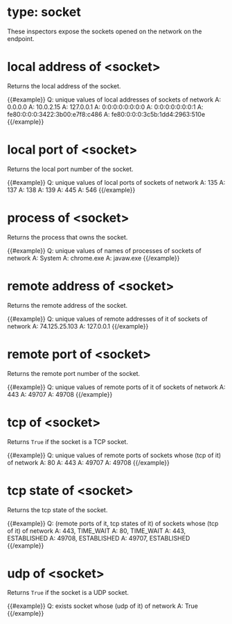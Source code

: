 # type: socket

These inspectors expose the sockets opened on the network on the endpoint.

# local address of &lt;socket&gt;

Returns the local address of the socket.

{{#example}}
Q: unique values of local addresses of sockets of network
A: 0.0.0.0
A: 10.0.2.15
A: 127.0.0.1
A: 0:0:0:0:0:0:0:0
A: 0:0:0:0:0:0:0:1
A: fe80:0:0:0:3422:3b00:e7f8:c486
A: fe80:0:0:0:3c5b:1dd4:2963:510e
{{/example}}

# local port of &lt;socket&gt;

Returns the local port number of the socket.

{{#example}}
Q: unique values of local ports of sockets of network
A: 135
A: 137
A: 138
A: 139
A: 445
A: 546
{{/example}}

# process of &lt;socket&gt;

Returns the process that owns the socket.

{{#example}}
Q: unique values of names of processes of sockets of network
A: System
A: chrome.exe
A: javaw.exe
{{/example}}

# remote address of &lt;socket&gt;

Returns the remote address of the socket.

{{#example}}
Q: unique values of remote addresses of it of sockets of network
A: 74.125.25.103
A: 127.0.0.1
{{/example}}

# remote port of &lt;socket&gt;

Returns the remote port number of the socket.

{{#example}}
Q: unique values of remote ports of it of sockets of network
A: 443
A: 49707
A: 49708
{{/example}}

# tcp of &lt;socket&gt;

Returns `True` if the socket is a TCP socket.

{{#example}}
Q: unique values of remote ports of sockets whose (tcp of it) of network
A: 80
A: 443
A: 49707
A: 49708
{{/example}}

# tcp state of &lt;socket&gt;

Returns the tcp state of the socket.

{{#example}}
Q: (remote ports of it, tcp states of it) of sockets whose (tcp of it) of network
A: 443, TIME_WAIT
A: 80, TIME_WAIT
A: 443, ESTABLISHED
A: 49708, ESTABLISHED
A: 49707, ESTABLISHED
{{/example}}

# udp of &lt;socket&gt;

Returns `True` if the socket is a UDP socket.

{{#example}}
Q: exists socket whose (udp of it) of network
A: True
{{/example}}
